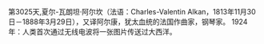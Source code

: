 第3025天,夏尔-瓦朗坦·阿尔坎（法语：Charles-Valentin Alkan，1813年11月30日－1888年3月29日），又译阿尔康，犹太血统的法国作曲家，钢琴家。
1924年：人类首次通过无线电波将一张图片传送过大西洋。
